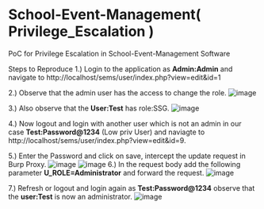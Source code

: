 # School-Event-Management( Privilege_Escalation )
PoC for Privilege Escalation in School-Event-Management Software

Steps to Reproduce
1.) Login to the application as **Admin:Admin** and navigate to http://localhost/sems/user/index.php?view=edit&id=1

2.) Observe that the admin user has the access to change the role.
![image](https://github.com/laveshpashte14/School-event-Management-Privilege_Escalation-/assets/106723835/bda48808-b575-437b-a8c3-c3bc50988631)

3.) Also observe that the **User:Test** has role:SSG.
![image](https://github.com/laveshpashte14/School-event-Management-Privilege_Escalation-/assets/106723835/29974d47-a2f6-4c77-94c3-50fda9728c4b)

4.) Now logout and login with another user which is not an admin in our case **Test:Password@1234** (Low priv User) and naviagte to http://localhost/sems/user/index.php?view=edit&id=9.

5.) Enter the Password and click on save, intercept the update request in Burp Proxy.
![image](https://github.com/laveshpashte14/School-event-Management-Privilege_Escalation-/assets/106723835/ccf6b8bc-1c7a-4d4f-b626-2a69e3095e00)
![image](https://github.com/laveshpashte14/School-event-Management-Privilege_Escalation-/assets/106723835/8a2e442a-76f4-40a1-98f5-f906d3b29541)
6.) In the request body add the following parameter **U_ROLE=Administrator** and forward the request.
![image](https://github.com/laveshpashte14/School-event-Management-Privilege_Escalation-/assets/106723835/2f15871b-33a3-466c-8e13-9eed16847e3b)

7.) Refresh or logout and login again as **Test:Password@1234** observe that the **user:Test** is now an administrator.
![image](https://github.com/laveshpashte14/School-event-Management-Privilege_Escalation-/assets/106723835/49437604-fdc2-4191-860b-024cf41348b0)



